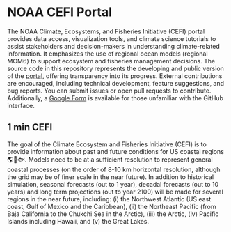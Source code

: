 # NOAA CEFI Portal

The NOAA Climate, Ecosystems, and Fisheries Initiative (CEFI) portal provides data access, visualization tools, and climate science tutorials to assist stakeholders and decision-makers in understanding climate-related information. It emphasizes the use of regional ocean models (regional MOM6) to support ecosystem and fisheries management decisions. The source code in this repository represents the developing and public version of the [portal](https://psl.noaa.gov/cefi_portal/), offering transparency into its progress. External contributions are encouraged, including technical development, feature suggestions, and bug reports. You can submit issues or open pull requests to contribute. Additionally, a [Google Form](https://forms.gle/w5y3Q6DAJaKWCbkU8) is available for those unfamiliar with the GitHub interface.

## 1 min CEFI
The goal of the Climate Ecosystem and Fisheries Initiative (CEFI) is to provide information about past and future conditions for US coastal regions 🌎🌊🐟. Models need to be at a sufficient resolution to represent general coastal processes (on the order of 8-10 km horizontal resolution, although the grid may be of finer scale in the near future). In addition to historical simulation, seasonal forecasts (out to 1 year), decadal forecasts (out to 10 years) and long term projections (out to year 2100) will be made for several regions in the near future, including: (i) the Northwest Atlantic (US east coast, Gulf of Mexico and the Caribbean), (ii) the Northeast Pacific (from Baja California to the Chukchi Sea in the Arctic), (iii) the Arctic, (iv) Pacific Islands including Hawaii, and (v) the Great Lakes.